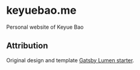 # keyuebao.me

Personal website of Keyue Bao

## Attribution

Original design and template [Gatsby Lumen starter](https://github.com/wpioneer/gatsby-starter-lumen).
